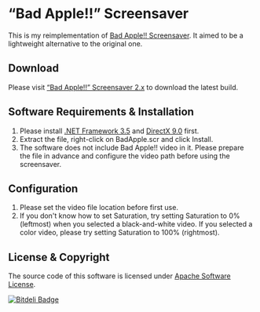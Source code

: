﻿“Bad Apple!!” Screensaver
=========================

This is my reimplementation of [Bad Apple!! Screensaver](http://cir9.seesaa.net/). It aimed to be a lightweight alternative to the original one.



Download
--------

Please visit [“Bad Apple!!” Screensaver 2.x](http://blog.bcse.tw/bad-apple-screensaver-2) to download the latest build.



Software Requirements & Installation
------------------------------------

1. Please install [.NET Framework 3.5](http://www.microsoft.com/downloads/details.aspx?FamilyID=333325fd-ae52-4e35-b531-508d977d32a6) and [DirectX 9.0](http://www.microsoft.com/downloads/details.aspx?FamilyID=2da43d38-db71-4c1b-bc6a-9b6652cd92a3) first.
2. Extract the file, right-click on BadApple.scr and click Install.
3. The software does not include Bad Apple!! video in it. Please prepare the file in advance and configure the video path before using the screensaver.



Configuration
-------------

1. Please set the video file location before first use.
2. If you don't know how to set Saturation, try setting Saturation to 0% (leftmost) when you selected a black-and-white video. If you selected a color video, please try setting Saturation to 100% (rightmost).



License & Copyright
-------------------

The source code of this software is licensed under [Apache Software License](http://opensource.org/licenses/apache2.0.php).


[![Bitdeli Badge](https://d2weczhvl823v0.cloudfront.net/bcse/bad-apple-screensaver/trend.png)](https://bitdeli.com/free "Bitdeli Badge")


